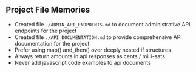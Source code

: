 ## Project File Memories
- Created file `./ADMIN_API_ENDPOINTS.md` to document administrative API endpoints for the project
- Created file `./API_DOCUMENTATION.md` to provide comprehensive API documentation for the project
- Prefer using map() and_then() over deeply nested if structures
- Always return amounts in api responses as cents / milli-sats
- Never add javascript code examples to api documents